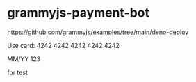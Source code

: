 # grammyjs-payment-bot

https://github.com/grammyjs/examples/tree/main/deno-deploy

Use card:
4242 4242 4242 4242 4242

MM/YY 123

for test
